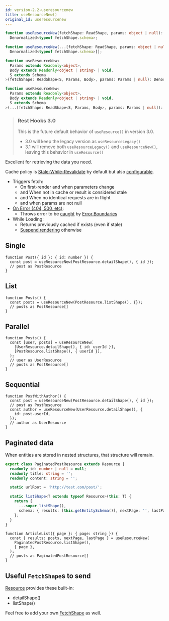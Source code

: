 ```yaml
---
id: version-2.2-useresourcenew
title: useResourceNew()
original_id: useresourcenew
---
```


<!--DOCUSAURUS_CODE_TABS-->
<!--Type-->

```typescript
function useResourceNew(fetchShape: ReadShape, params: object | null):
  Denormalized<typeof fetchShape.schema>;

function useResourceNew(...[fetchShape: ReadShape, params: object | null]):
  Denormalized<typeof fetchShape.schema>[];
```

<!--With Generics-->

```typescript
function useResourceNew<
  Params extends Readonly<object>,
  Body extends Readonly<object | string> | void,
  S extends Schema
>(fetchShape: ReadShape<S, Params, Body>, params: Params | null): Denormalized<S>;

function useResourceNew<
  Params extends Readonly<object>,
  Body extends Readonly<object | string> | void,
  S extends Schema
>(...[fetchShape: ReadShape<S, Params, Body>, params: Params | null]): Denormalized<S>[];
```

<!--END_DOCUSAURUS_CODE_TABS-->

> ### Rest Hooks 3.0
>
> This is the future default behavior of `useResource()` in version 3.0.
>
> - 3.0 will keep the legacy version as `useResourceLegacy()`
> - 3.1 will remove both `useResourceLegacy()` and `useResourceNew()`, leaving this behavior in `useResource()`

Excellent for retrieving the data you need.

Cache policy is [Stale-While-Revalidate](https://tools.ietf.org/html/rfc5861) by default but also [configurable](https://resthooks.io/docs/guides/resource-lifetime).

- Triggers fetch:
  - On first-render and when parameters change
  - and When not in cache or result is considered stale
  - and When no identical requests are in flight
  - and when params are not null
- [On Error (404, 500, etc)](https://www.restapitutorial.com/httpstatuscodes.html):
  - Throws error to be [caught](../guides/network-errors.md) by [Error Boundaries](https://reactjs.org/docs/error-boundaries.html)
- While Loading:
  - Returns previously cached if exists (even if stale)
  - [Suspend rendering](../guides/loading-state.md) otherwise

## Single

```tsx
function Post({ id }: { id: number }) {
  const post = useResourceNew(PostResource.detailShape(), { id });
  // post as PostResource
}
```

## List

```tsx
function Posts() {
  const posts = useResourceNew(PostResource.listShape(), {});
  // posts as PostResource[]
}
```

## Parallel

```tsx
function Posts() {
  const [user, posts] = useResourceNew(
    [UserResource.detailShape(), { id: userId }],
    [PostResource.listShape(), { userId }],
  );
  // user as UserResource
  // posts as PostResource[]
}
```

## Sequential

```tsx
function PostWithAuthor() {
  const post = useResourceNew(PostResource.detailShape(), { id });
  // post as PostResource
  const author = useResourceNew(UserResource.detailShape(), {
    id: post.userId,
  });
  // author as UserResource
}
```

## Paginated data

When entities are stored in nested structures, that structure will remain.

```typescript
export class PaginatedPostResource extends Resource {
  readonly id: number | null = null;
  readonly title: string = '';
  readonly content: string = '';

  static urlRoot = 'http://test.com/post/';

  static listShape<T extends typeof Resource>(this: T) {
    return {
      ...super.listShape(),
      schema: { results: [this.getEntitySchema()], nextPage: '', lastPage: '' },
    };
  }
}
```

```tsx
function ArticleList({ page }: { page: string }) {
  const { results: posts, nextPage, lastPage } = useResourceNew(
    PaginatedPostResource.listShape(),
    { page },
  );
  // posts as PaginatedPostResource[]
}
```

## Useful `FetchShape`s to send

[Resource](./Resource.md#provided-and-overridable-methods) provides these built-in:

- detailShape()
- listShape()

Feel free to add your own [FetchShape](./FetchShape.md) as well.
